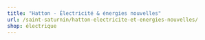 ```yaml
---
title: "Hatton - Électricité & énergies nouvelles"
url: /saint-saturnin/hatton-electricite-et-energies-nouvelles/
shop: électrique
---
```

